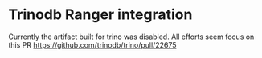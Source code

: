 # Trinodb Ranger integration

Currently the artifact built for trino was disabled.
All efforts seem focus on this PR https://github.com/trinodb/trino/pull/22675
